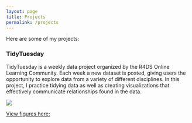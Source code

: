 ```yaml
---
layout: page
title: Projects
permalink: /projects
---
```


Here are some of my projects:

### TidyTuesday
TidyTuesday is a weekly data project organized by the R4DS Online Learning Community. Each week a new dataset is posted, giving users the opportunity to explore data from a variety of different disciplines. In this project, I practice tidying data as well as creating visualizations that effectively communicate relationships found in the data.

<img src="{{ site.url }}/images/TidyTuesday.jpeg"/>

[View figures here:](https://github.com/kyledtorres/tidytuesday)
